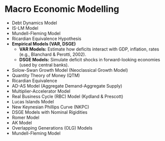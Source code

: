 # Macro Economic Modelling

- Debt Dynamics Model
- IS-LM Model
- Mundell-Fleming Model
- Ricardian Equivalence Hypothesis
- **Empirical Models (VAR, DSGE)**
    - **VAR Models:** Estimate how deficits interact with GDP, inflation, rates (e.g., Blanchard & Perotti, 2002).
    - **DSGE Models:** Simulate deficit shocks in forward-looking economies (used by central banks).
- Solow-Swan Growth Model (Neoclassical Growth Model)
- Quantity Theory of Money (QTM)
- Ricardian Equivalence
- AD-AS Model (Aggregate Demand-Aggregate Supply)
- Multiplier-Accelerator Model
- Real Business Cycle (RBC) Model (Kydland & Prescott)
- Lucas Islands Model
- New Keynesian Phillips Curve (NKPC)
- DSGE Models with Nominal Rigidities
- Romer Model
- AK Model
- Overlapping Generations (OLG) Models
- Mundell-Fleming Model
